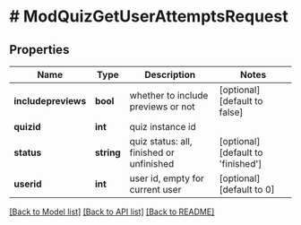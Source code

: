 # # ModQuizGetUserAttemptsRequest

## Properties

Name | Type | Description | Notes
------------ | ------------- | ------------- | -------------
**includepreviews** | **bool** | whether to include previews or not | [optional] [default to false]
**quizid** | **int** | quiz instance id |
**status** | **string** | quiz status: all, finished or unfinished | [optional] [default to 'finished']
**userid** | **int** | user id, empty for current user | [optional] [default to 0]

[[Back to Model list]](../../README.md#models) [[Back to API list]](../../README.md#endpoints) [[Back to README]](../../README.md)
